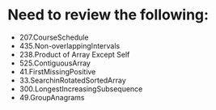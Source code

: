 # Need to review the following:

- 207.CourseSchedule
- 435.Non-overlappingIntervals
- 238.Product of Array Except Self
- 525.ContiguousArray
- 41.FirstMissingPositive
- 33.SearchinRotatedSortedArray
- 300.LongestIncreasingSubsequence
- 49.GroupAnagrams

